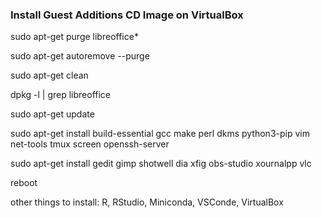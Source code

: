 ### Install Guest Additions CD Image on VirtualBox

sudo apt-get purge libreoffice*

sudo apt-get autoremove --purge

sudo apt-get clean

dpkg -l | grep libreoffice

sudo apt-get update

sudo apt-get install build-essential gcc make perl dkms python3-pip vim net-tools tmux screen openssh-server

sudo apt-get install gedit gimp shotwell dia xfig obs-studio xournalpp vlc

reboot

other things to install: R, RStudio, Miniconda, VSConde, VirtualBox
